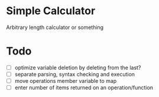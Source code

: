 # Simple Calculator
Arbitrary length calculator or something

# Todo
- [ ] optimize variable deletion by deleting from the last?
- [ ] separate parsing, syntax checking and execution
- [ ] move operations member variable to map
- [ ] enter number of items returned on an operation/function